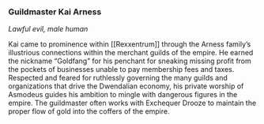### Guildmaster Kai Arness

_Lawful evil, male human_

Kai came to prominence within [[Rexxentrum]] through the Arness family’s illustrious connections within the merchant guilds of the empire. He earned the nickname “Goldfang” for his penchant for sneaking missing profit from the pockets of businesses unable to pay membership fees and taxes. Respected and feared for ruthlessly governing the many guilds and organizations that drive the Dwendalian economy, his private worship of Asmodeus guides his ambition to mingle with dangerous figures in the empire. The guildmaster often works with Exchequer Drooze to maintain the proper flow of gold into the coffers of the empire.